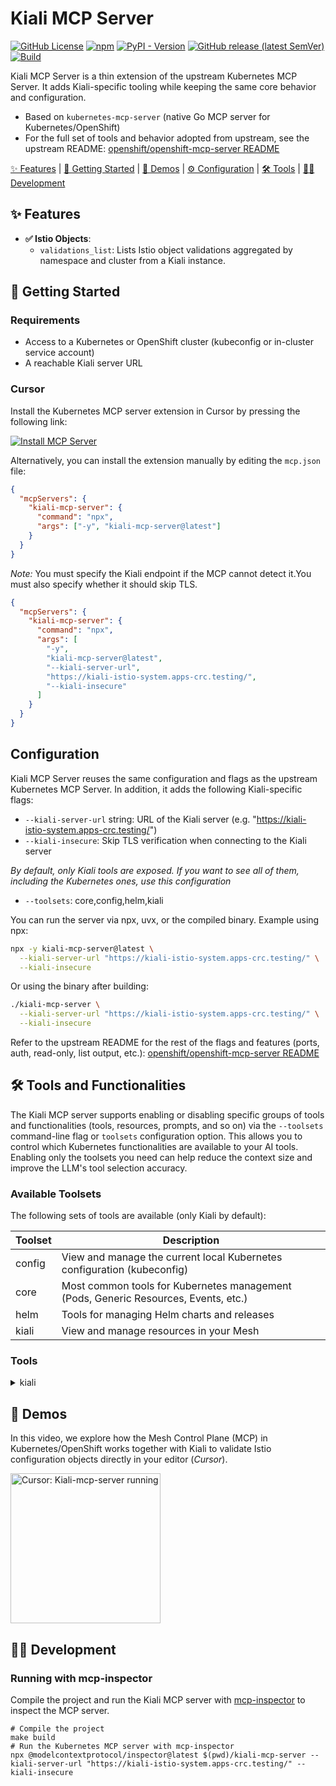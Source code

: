 # Kiali MCP Server

[![GitHub License](https://img.shields.io/github/license/kiali/kiali-mcp-server)](https://github.com/kiali/kiali-mcp-server/blob/main/LICENSE)
[![npm](https://img.shields.io/npm/v/kubernetes-mcp-server)](https://www.npmjs.com/package/kubernetes-mcp-server)
[![PyPI - Version](https://img.shields.io/pypi/v/kiali-mcp-server)](https://pypi.org/project/kiali-mcp-server/)
[![GitHub release (latest SemVer)](https://img.shields.io/github/v/release/kiali/kiali-mcp-server?sort=semver)](https://github.com/kiali/kiali-mcp-server/releases/latest)
[![Build](https://github.com/kiali/kiali-mcp-server/actions/workflows/build.yaml/badge.svg)](https://github.com/kiali/kiali-mcp-server/actions/workflows/build.yaml)

Kiali MCP Server is a thin extension of the upstream Kubernetes MCP Server. It adds Kiali-specific tooling while keeping the same core behavior and configuration.

- Based on `kubernetes-mcp-server` (native Go MCP server for Kubernetes/OpenShift)
- For the full set of tools and behavior adopted from upstream, see the upstream README: [openshift/openshift-mcp-server README](https://github.com/openshift/openshift-mcp-server/blob/main/README.md)

[✨ Features](#features) | [🚀 Getting Started](#getting-started) | [🎥 Demos](#demos) | [⚙️ Configuration](#configuration) | [🛠️ Tools](#tools-and-functionalities) | [🧑‍💻 Development](#development)

## ✨ Features <a id="features"></a>

- **✅ Istio Objects**:
  - `validations_list`: Lists Istio object validations aggregated by namespace and cluster from a Kiali instance.

## 🚀 Getting Started <a id="getting-started"></a>

### Requirements

- Access to a Kubernetes or OpenShift cluster (kubeconfig or in-cluster service account)
- A reachable Kiali server URL

### Cursor

Install the Kubernetes MCP server extension in Cursor by pressing the following link:

[![Install MCP Server](https://cursor.com/deeplink/mcp-install-dark.svg)](https://cursor.com/install-mcp?name=kiali-mcp-server&config=eyJjb21tYW5kIjoibnB4IC15IGtpYWxpLW1jcC1zZXJ2ZXJAbGF0ZXN0In0%3D)


Alternatively, you can install the extension manually by editing the `mcp.json` file:

```json
{
  "mcpServers": {
    "kiali-mcp-server": {
      "command": "npx",
      "args": ["-y", "kiali-mcp-server@latest"]
    }
  }
}
```
*Note:* You must specify the Kiali endpoint if the MCP cannot detect it.You must also specify whether it should skip TLS. 
```json
{
  "mcpServers": {
    "kiali-mcp-server": {
      "command": "npx",
      "args": [
        "-y",
        "kiali-mcp-server@latest",
        "--kiali-server-url",
        "https://kiali-istio-system.apps-crc.testing/",
        "--kiali-insecure"
      ]
    }
  }
}
```

## Configuration <a id="configuration"></a>

Kiali MCP Server reuses the same configuration and flags as the upstream Kubernetes MCP Server. In addition, it adds the following Kiali-specific flags:

- `--kiali-server-url` string: URL of the Kiali server (e.g. "https://kiali-istio-system.apps-crc.testing/")
- `--kiali-insecure`: Skip TLS verification when connecting to the Kiali server

*By default, only Kiali tools are exposed. If you want to see all of them, including the Kubernetes ones, use this configuration*

- `--toolsets`:  core,config,helm,kiali

You can run the server via npx, uvx, or the compiled binary. Example using npx:

```sh
npx -y kiali-mcp-server@latest \
  --kiali-server-url "https://kiali-istio-system.apps-crc.testing/" \
  --kiali-insecure
```

Or using the binary after building:

```sh
./kiali-mcp-server \
  --kiali-server-url "https://kiali-istio-system.apps-crc.testing/" \
  --kiali-insecure
```

Refer to the upstream README for the rest of the flags and features (ports, auth, read-only, list output, etc.): [openshift/openshift-mcp-server README](https://github.com/openshift/openshift-mcp-server/blob/main/README.md)

## 🛠️ Tools and Functionalities <a id="tools-and-functionalities"></a>

The Kiali MCP server supports enabling or disabling specific groups of tools and functionalities (tools, resources, prompts, and so on) via the `--toolsets` command-line flag or `toolsets` configuration option.
This allows you to control which Kubernetes functionalities are available to your AI tools.
Enabling only the toolsets you need can help reduce the context size and improve the LLM's tool selection accuracy.

### Available Toolsets

The following sets of tools are available (only Kiali by default):

<!-- AVAILABLE-TOOLSETS-START -->

| Toolset | Description                                                                         |
|---------|-------------------------------------------------------------------------------------|
| config  | View and manage the current local Kubernetes configuration (kubeconfig)             |
| core    | Most common tools for Kubernetes management (Pods, Generic Resources, Events, etc.) |
| helm    | Tools for managing Helm charts and releases                                         |
| kiali   | View and manage resources in your Mesh                                              |
<!-- AVAILABLE-TOOLSETS-END -->

### Tools

<!-- AVAILABLE-TOOLSETS-TOOLS-START -->

<details>

<summary>kiali</summary>

- **valdiation_list** - List all the validations in the current cluster from all namespaces
  - `namespace` (`string`) - Optional Namespace to retrieve the namespaced resources from (ignored in case of cluster scoped resources). If not provided, will list resources from all namespaces

</details>

## 🎥 Demos <a id="demos"></a>

In this video, we explore how the Mesh Control Plane (MCP) in Kubernetes/OpenShift works together with Kiali to validate Istio configuration objects directly in your editor (_Cursor_).

<a href="https://youtu.be/1l9m1B5uEPw" target="_blank">
 <img src="docs/images/kiali_mcp_cursor.png" alt="Cursor: Kiali-mcp-server running" width="240"  />
</a>


## 🧑‍💻 Development <a id="development"></a>

### Running with mcp-inspector

Compile the project and run the Kiali MCP server with [mcp-inspector](https://modelcontextprotocol.io/docs/tools/inspector) to inspect the MCP server.

```shell
# Compile the project
make build
# Run the Kubernetes MCP server with mcp-inspector
npx @modelcontextprotocol/inspector@latest $(pwd)/kiali-mcp-server --kiali-server-url "https://kiali-istio-system.apps-crc.testing/" --kiali-insecure
```

